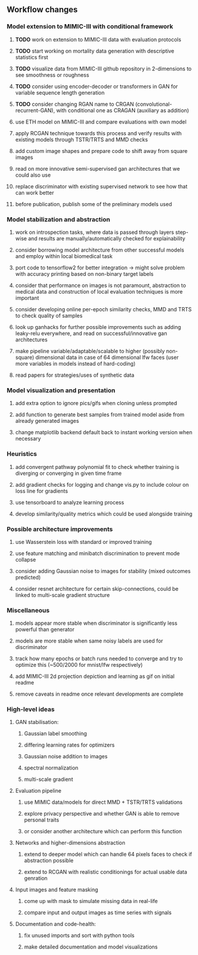 Workflow changes
----------------

### Model extension to MIMIC-III with conditional framework

1.  **TODO** work on extension to MIMIC-III data with
    evaluation protocols

2.  **TODO** start working on mortality data generation with
    descriptive statistics first

3.  **TODO** visualize data from MIMIC-III github repository
    in 2-dimensions to see smoothness or roughness

4.  **TODO** consider using encoder-decoder or transformers
    in GAN for variable sequence length generation

5.  **TODO** consider changing RGAN name to CRGAN
    (convolutional-recurrent-GAN), with conditional one as CRAGAN
    (auxiliary as addition)

6.  use ETH model on MIMIC-III and compare evaluations with own model

7.  apply RCGAN technique towards this process and verify results with
    existing models through TSTR/TRTS and MMD checks

8.  add custom image shapes and prepare code to shift away from square
    images

9.  read on more innovative semi-supervised gan architectures that we
    could also use

10. replace discriminator with existing supervised network to see how
    that can work better

11. before publication, publish some of the preliminary models used

### Model stabilization and abstraction

1.  work on introspection tasks, where data is passed through layers
    step-wise and results are manually/automatically checked for
    explainability

2.  consider borrowing model architecture from other successful models
    and employ within local biomedical task

3.  port code to tensorflow2 for better integration -\> might solve
    problem with accuracy printing based on non-binary target labels

4.  consider that performance on images is not paramount, abstraction to
    medical data and construction of local evaluation techniques is more
    important

5.  consider developing online per-epoch similarity checks, MMD and TRTS
    to check quality of samples

6.  look up ganhacks for further possible improvements such as adding
    leaky-relu everywhere, and read on successful/innovative gan
    architectures

7.  make pipeline variable/adaptable/scalable to higher (possibly
    non-square) dimensional data in case of 64 dimensional lfw faces
    (user more variables in models instead of hard-coding)

8.  read papers for strategies/uses of synthetic data

### Model visualization and presentation

1.  add extra option to ignore pics/gifs when cloning unless prompted

2.  add function to generate best samples from trained model aside from
    already generated images

3.  change matplotlib backend default back to instant working version
    when necessary

### Heuristics

1.  add convergent pathway polynomial fit to check whether training is
    diverging or converging in given time frame

2.  add gradient checks for logging and change vis.py to include colour
    on loss line for gradients

3.  use tensorboard to analyze learning process

4.  develop similarity/quality metrics which could be used alongside
    training

### Possible architecture improvements

1.  use Wasserstein loss with standard or improved training

2.  use feature matching and minibatch discrimination to prevent mode
    collapse

3.  consider adding Gaussian noise to images for stability (mixed
    outcomes predicted)

4.  consider resnet architecture for certain skip-connections, could be
    linked to multi-scale gradient structure

### Miscellaneous

1.  models appear more stable when discriminator is significantly less
    powerful than generator

2.  models are more stable when same noisy labels are used for
    discriminator

3.  track how many epochs or batch runs needed to converge and try to
    optimize this (\~500/2000 for mnist/lfw respectively)

4.  add MIMIC-III 2d projection depiction and learning as gif on initial
    readme

5.  remove caveats in readme once relevant developments are complete

### High-level ideas

1.  GAN stabilisation:

    1.  Gaussian label smoothing

    2.  differing learning rates for optimizers

    3.  Gaussian noise addition to images

    4.  spectral normalization

    5.  multi-scale gradient

2.  Evaluation pipeline

    1.  use MIMIC data/models for direct MMD + TSTR/TRTS validations

    2.  explore privacy perspective and whether GAN is able to remove
        personal traits

    3.  or consider another architecture which can perform this function

3.  Networks and higher-dimensions abstraction

    1.  extend to deeper model which can handle 64 pixels faces to check
        if abstraction possible

    2.  extend to RCGAN with realistic conditionings for actual usable
        data genration

4.  Input images and feature masking

    1.  come up with mask to simulate missing data in real-life

    2.  compare input and output images as time series with signals

5.  Documentation and code-health:

    1.  fix unused imports and sort with python tools

    2.  make detailed documentation and model visualizations
